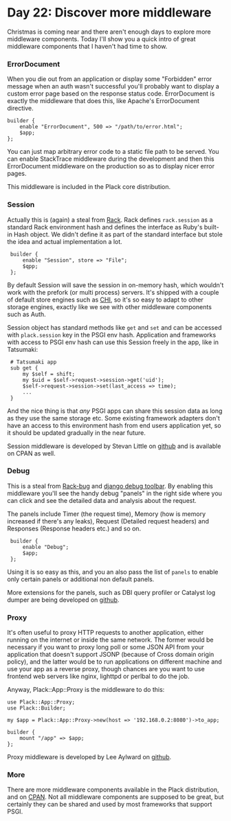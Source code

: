 # Day 22: Discover more middleware

Christmas is coming near and there aren't enough days to explore more middleware components. Today I'll show you a quick intro of great middleware components that I haven't had time to show.

### ErrorDocument

When you die out from an application or display some "Forbidden" error message when an auth wasn't successful you'll probably want to display a custom error page based on the response status code. ErrorDocument is exactly the middleware that does this, like Apache's ErrorDocument directive.

    builder {
        enable "ErrorDocument", 500 => "/path/to/error.html";
        $app;
    };

You can just map arbitrary error code to a static file path to be served. You can enable StackTrace middleware during the development and then this ErrorDocument middleware on the production so as to display nicer error pages.

This middleware is included in the Plack core distribution.

### Session

Actually this is (again) a steal from [Rack](http://rack.rubyforge.org/). Rack defines `rack.session` as a standard Rack environment hash and defines the interface as Ruby's built-in Hash object. We didn't define it as part of the standard interface but stole the idea and actual implementation a lot. 

     builder {
         enable "Session", store => "File";
         $qpp;
     };

By default Session will save the session in on-memory hash, which wouldn't work with the prefork (or multi process) servers. It's shipped with a couple of default store engines such as [CHI](http://search.cpan.org/perldoc?CHI), so it's so easy to adapt to other storage engines, exactly like we see with other middleware components such as Auth.

Session object has standard methods like `get` and `set` and can be accessed with `plack.session` key in the PSGI env hash. Application and frameworks with access to PSGI env hash can use this Session freely in the app, like in Tatsumaki:

     # Tatsumaki app
     sub get {
         my $self = shift;
         my $uid = $self->request->session->get('uid');
         $self->request->session->set(last_access => time);
         ...
     }

And the nice thing is that *any* PSGI apps can share this session data as long as they use the same storage etc. Some existing framework adapters don't have an access to this environment hash from end users application yet, so it should be updated gradually in the near future.

Session middleware is developed by Stevan Little on [github](http://github.com/stevan/plack-middleware-session) and is available on CPAN as well.

### Debug

This is a steal from [Rack-bug](http://github.com/brynary/rack-bug) and [django debug toolbar](http://github.com/robhudson/django-debug-toolbar). By enabling this middleware you'll see the handy debug "panels" in the right side where you can click and see the detailed data and analysis about the request.

The panels include Timer (the request time), Memory (how is memory increased if there's any leaks), Request (Detailed request headers) and Responses (Response headers etc.) and so on.

     builder {
         enable "Debug";
         $app;
     };

Using it is so easy as this, and you an also pass the list of `panels` to enable only certain panels or additional non default panels.

More extensions for the panels, such as DBI query profiler or Catalyst log dumper are being developed on [github](http://github.com/hanekomu/plack-middleware-debug/).

### Proxy

It's often useful to proxy HTTP requests to another application, either running on the internet or inside the same network. The former would be necessary if you want to proxy long poll or some JSON API from your application that doesn't support JSONP (because of Cross domain origin policy), and the latter would be to run applications on different machine and use your app as a reverse proxy, though chances are you want to use frontend web servers like nginx, lighttpd or perlbal to do the job.

Anyway, Plack::App::Proxy is the middleware to do this:

    use Plack::App::Proxy;
    use Plack::Builder;
    
    my $app = Plack::App::Proxy->new(host => '192.168.0.2:8080')->to_app;
    
    builder {
        mount "/app" => $app;
    };

Proxy middleware is developed by Lee Aylward on [github](http://github.com/leedo/Plack-App-Proxy).

### More

There are more middleware components available in the Plack distribution, and on [CPAN](http://search.cpan.org/search?query=plack+middleware&mode=dist). Not all middleware components are supposed to be great, but certainly they can be shared and used by most frameworks that support PSGI.

